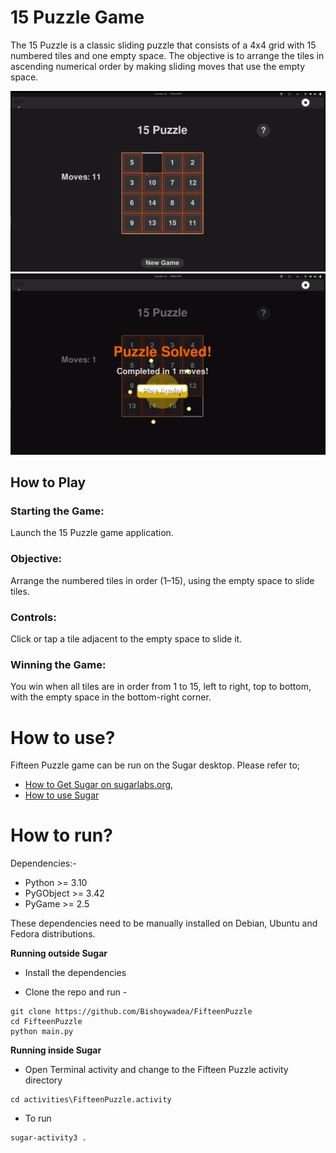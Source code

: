 # 15 Puzzle Game

The 15 Puzzle is a classic sliding puzzle that consists of a 4x4 grid with 15 numbered tiles and one empty space. The objective is to arrange the tiles in ascending numerical order by making sliding moves that use the empty space.

![15 Puzzle Screenshot 1](screenshots/en/01.png)
![15 Puzzle Screenshot 2](screenshots/en/03.png)

## How to Play

### Starting the Game:
Launch the 15 Puzzle game application.

### Objective:
Arrange the numbered tiles in order (1–15), using the empty space to slide tiles.

### Controls:
Click or tap a tile adjacent to the empty space to slide it.

### Winning the Game:
You win when all tiles are in order from 1 to 15, left to right, top to bottom, with the empty space in the bottom-right corner.

How to use?
===========

Fifteen Puzzle game can be run on the Sugar desktop. Please refer to;

* [How to Get Sugar on sugarlabs.org](https://sugarlabs.org/),
* [How to use Sugar](https://help.sugarlabs.org/)


How to run?
=================

Dependencies:- 
- Python >= 3.10
- PyGObject >= 3.42
- PyGame >= 2.5
  
These dependencies need to be manually installed on Debian, Ubuntu and Fedora distributions.


**Running outside Sugar**


- Install the dependencies

- Clone the repo and run -
```
git clone https://github.com/Bishoywadea/FifteenPuzzle
cd FifteenPuzzle
python main.py
```

**Running inside Sugar**

- Open Terminal activity and change to the Fifteen Puzzle activity directory
```
cd activities\FifteenPuzzle.activity
```
- To run
```
sugar-activity3 .
```
